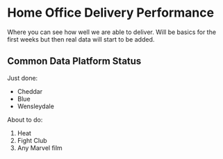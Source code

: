 # Home Office Delivery Performance

Where you can see how well we are able to deliver. Will be basics for the first weeks but then real data will start to be added.

## Common Data Platform Status

Just done:

- Cheddar
- Blue
- Wensleydale

About to do:

1. Heat
2. Fight Club
3. Any Marvel film

